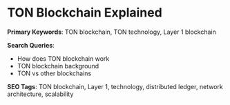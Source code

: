 # TON Blockchain Explained

**Primary Keywords**: TON blockchain, TON technology, Layer 1 blockchain

**Search Queries**:
- How does TON blockchain work
- TON blockchain background
- TON vs other blockchains

**SEO Tags**: TON blockchain, Layer 1, technology, distributed ledger, network architecture, scalability